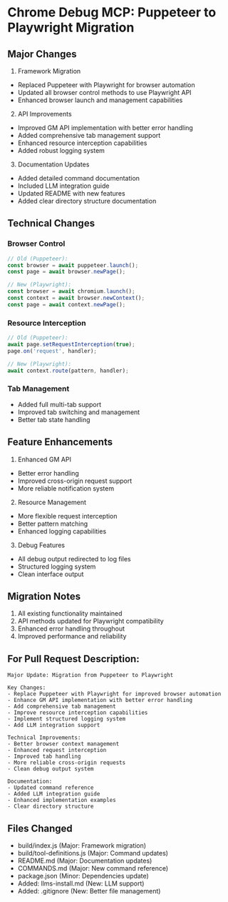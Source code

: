 # Chrome Debug MCP: Puppeteer to Playwright Migration

## Major Changes

1. Framework Migration
- Replaced Puppeteer with Playwright for browser automation
- Updated all browser control methods to use Playwright API
- Enhanced browser launch and management capabilities

2. API Improvements
- Improved GM API implementation with better error handling
- Added comprehensive tab management support
- Enhanced resource interception capabilities
- Added robust logging system

3. Documentation Updates
- Added detailed command documentation
- Included LLM integration guide
- Updated README with new features
- Added clear directory structure documentation

## Technical Changes

### Browser Control
```javascript
// Old (Puppeteer):
const browser = await puppeteer.launch();
const page = await browser.newPage();

// New (Playwright):
const browser = await chromium.launch();
const context = await browser.newContext();
const page = await context.newPage();
```

### Resource Interception
```javascript
// Old (Puppeteer):
await page.setRequestInterception(true);
page.on('request', handler);

// New (Playwright):
await context.route(pattern, handler);
```

### Tab Management
- Added full multi-tab support
- Improved tab switching and management
- Better tab state handling

## Feature Enhancements

1. Enhanced GM API
- Better error handling
- Improved cross-origin request support
- More reliable notification system

2. Resource Management
- More flexible request interception
- Better pattern matching
- Enhanced logging capabilities

3. Debug Features
- All debug output redirected to log files
- Structured logging system
- Clean interface output

## Migration Notes
1. All existing functionality maintained
2. API methods updated for Playwright compatibility
3. Enhanced error handling throughout
4. Improved performance and reliability

## For Pull Request Description:
```
Major Update: Migration from Puppeteer to Playwright

Key Changes:
- Replace Puppeteer with Playwright for improved browser automation
- Enhance GM API implementation with better error handling
- Add comprehensive tab management
- Improve resource interception capabilities
- Implement structured logging system
- Add LLM integration support

Technical Improvements:
- Better browser context management
- Enhanced request interception
- Improved tab handling
- More reliable cross-origin requests
- Clean debug output system

Documentation:
- Updated command reference
- Added LLM integration guide
- Enhanced implementation examples
- Clear directory structure
```

## Files Changed
- build/index.js (Major: Framework migration)
- build/tool-definitions.js (Major: Command updates)
- README.md (Major: Documentation updates)
- COMMANDS.md (Major: New command reference)
- package.json (Minor: Dependencies update)
- Added: llms-install.md (New: LLM support)
- Added: .gitignore (New: Better file management)